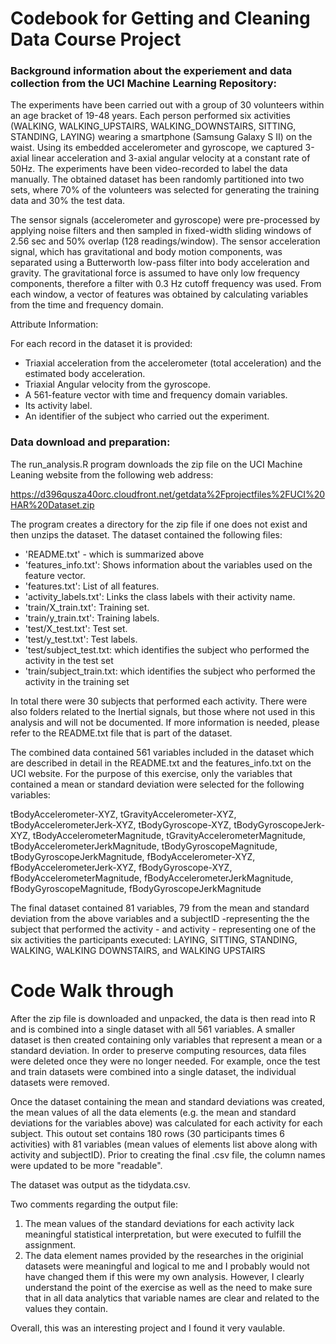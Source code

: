 # Codebook for Getting and Cleaning Data Course Project


### Background information about the experiement and data collection from the UCI Machine Learning Repository:

The experiments have been carried out with a group of 30 volunteers within an age bracket of 19-48 years. Each person performed six activities (WALKING, WALKING_UPSTAIRS, WALKING_DOWNSTAIRS, SITTING, STANDING, LAYING) wearing a smartphone (Samsung Galaxy S II) on the waist. Using its embedded accelerometer and gyroscope, we captured 3-axial linear acceleration and 3-axial angular velocity at a constant rate of 50Hz. The experiments have been video-recorded to label the data manually. The obtained dataset has been randomly partitioned into two sets, where 70% of the volunteers was selected for generating the training data and 30% the test data. 

The sensor signals (accelerometer and gyroscope) were pre-processed by applying noise filters and then sampled in fixed-width sliding windows of 2.56 sec and 50% overlap (128 readings/window). The sensor acceleration signal, which has gravitational and body motion components, was separated using a Butterworth low-pass filter into body acceleration and gravity. The gravitational force is assumed to have only low frequency components, therefore a filter with 0.3 Hz cutoff frequency was used. From each window, a vector of features was obtained by calculating variables from the time and frequency domain.

Attribute Information:

For each record in the dataset it is provided: 
- Triaxial acceleration from the accelerometer (total acceleration) and the estimated body acceleration. 
- Triaxial Angular velocity from the gyroscope. 
- A 561-feature vector with time and frequency domain variables. 
- Its activity label. 
- An identifier of the subject who carried out the experiment.

### Data download and preparation:

The run_analysis.R program downloads the zip file on the UCI Machine Leaning website from the following web address:

https://d396qusza40orc.cloudfront.net/getdata%2Fprojectfiles%2FUCI%20HAR%20Dataset.zip

The program creates a directory for the zip file if one does not exist and then unzips the dataset.  The dataset contained the following files:

- 'README.txt' - which is summarized above
- 'features_info.txt': Shows information about the variables used on the feature vector.
- 'features.txt': List of all features.
- 'activity_labels.txt': Links the class labels with their activity name.
- 'train/X_train.txt': Training set.
- 'train/y_train.txt': Training labels.
- 'test/X_test.txt': Test set.
- 'test/y_test.txt': Test labels.
- 'test/subject_test.txt:  which identifies the subject who performed the activity in the test set
- 'train/subject_train.txt: which identifies the subject who performed the activity in the training set

In total there were 30 subjects that performed each activity.  There were also folders related to the Inertial signals, but those where not used in this analysis and will not be documented.  If more information is needed, please refer to the README.txt file that is part of the dataset.

The combined data contained 561 variables included in the dataset which are described in detail in the README.txt and the features_info.txt on the UCI website.  For the purpose of this exercise, only the variables that contained a mean or standard deviation were selected for the following variables:

tBodyAccelerometer-XYZ, tGravityAccelerometer-XYZ, tBodyAccelerometerJerk-XYZ, tBodyGyroscope-XYZ, tBodyGyroscopeJerk-XYZ, tBodyAccelerometerMagnitude, tGravityAccelerometerMagnitude, tBodyAccelerometerJerkMagnitude, tBodyGyroscopeMagnitude, tBodyGyroscopeJerkMagnitude, fBodyAccelerometer-XYZ, fBodyAccelerometerJerk-XYZ, fBodyGyroscope-XYZ, fBodyAccelerometerMagnitude, fBodyAccelerometerJerkMagnitude, fBodyGyroscopeMagnitude, fBodyGyroscopeJerkMagnitude

The final dataset contained 81 variables, 79 from the mean and standard deviation from the above variables and a subjectID -representing the the subject that performed the activity - and activity - representing one of the six activities the participants executed:  LAYING, SITTING, STANDING, WALKING, WALKING DOWNSTAIRS, and WALKING UPSTAIRS

# Code Walk through

After the zip file is downloaded and unpacked, the data is then read into R and is combined into a single dataset with all 561 variables.  A smaller dataset is then created containing only variables that represent a mean or a standard deviation.  In order to preserve computing resources, data files were deleted once they were no longer needed.  For example, once the test and train datasets were combined into a single dataset, the individual datasets were removed.

Once the dataset containing the mean and standard deviations was created, the mean values of all the data elements (e.g. the mean and standard deviations for the variables above) was calculated for each activity for each subject.  This outout set contains 180 rows (30 participants times 6 activities) with 81 variables (mean values of elements list above along with activity and subjectID).  Prior to creating the final .csv file, the column names were updated to be more "readable".

The dataset was output as the tidydata.csv.

Two comments regarding the output file:
1. The mean values of the standard deviations for each activity lack meaningful statistical interpretation, but were executed to fulfill the assignment.
2. The data element names provided by the researches in the originial datasets were meaningful and logical to me and I probably would not have changed them if this were my own analysis.  However, I clearly understand the point of the exercise as well as the need to make sure that in all data analytics that variable names are clear and related to the values they contain.


Overall, this was an interesting project and I found it very vaulable.


